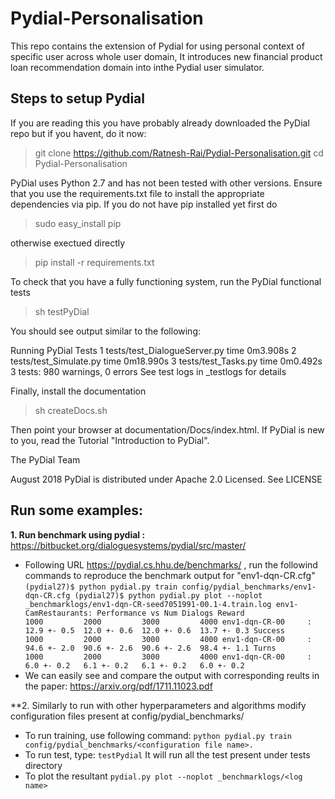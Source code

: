 # Pydial-Personalisation
 This repo contains the extension of Pydial for using personal context of specific user across whole user domain, It introduces new financial product loan recommendation domain into inthe Pydial user simulator.
## Steps to setup Pydial
If you are reading this you have probably already downloaded the PyDial repo but if
you havent, do it now:

> git clone https://github.com/Ratnesh-Rai/Pydial-Personalisation.git
> cd Pydial-Personalisation

PyDial uses Python 2.7 and has not been tested with other versions. Ensure 
that you use the requirements.txt file to install the appropriate dependencies
via pip. If you do not have pip installed yet first do

> sudo easy_install pip

otherwise exectued directly

> pip install -r requirements.txt

To check that you have a fully functioning system, run the PyDial functional tests

> sh testPyDial

You should see output similar to the following:

Running PyDial Tests
  1 tests/test_DialogueServer.py   time 0m3.908s
  2 tests/test_Simulate.py         time 0m18.990s
  3 tests/test_Tasks.py            time 0m0.492s
3 tests: 980 warnings,   0 errors
See test logs in _testlogs for details


Finally, install the documentation

> sh createDocs.sh

Then point your browser at documentation/Docs/index.html.  If PyDial is new to you,
read the Tutorial "Introduction to PyDial".


The PyDial Team

August 2018
PyDial is distributed under Apache 2.0 Licensed. See LICENSE
## Run some examples:
**1. Run benchmark using pydial :** https://bitbucket.org/dialoguesystems/pydial/src/master/
  * Following URL https://pydial.cs.hhu.de/benchmarks/ , run the followind commands to reproduce the benchmark output for "env1-dqn-CR.cfg"
  ``
  (pydial27)$ python pydial.py train config/pydial_benchmarks/env1-dqn-CR.cfg
  (pydial27)$ python pydial.py plot --noplot _benchmarklogs/env1-dqn-CR-seed7051991-00.1-4.train.log
  env1-CamRestaurants: Performance vs Num Dialogs
  Reward                       1000         2000         3000         4000
  env1-dqn-CR-00     :  12.9 +- 0.5  12.0 +- 0.6  12.0 +- 0.6  13.7 +- 0.3
  Success                      1000         2000         3000         4000
  env1-dqn-CR-00     :  94.6 +- 2.0  90.6 +- 2.6  90.6 +- 2.6  98.4 +- 1.1
  Turns                        1000         2000         3000         4000
  env1-dqn-CR-00     :   6.0 +- 0.2   6.1 +- 0.2   6.1 +- 0.2   6.0 +- 0.2
  ``
  * We can easily see and compare the output with corresponding reults in the paper: https://arxiv.org/pdf/1711.11023.pdf
  
  **2. Similarly to run with other hyperparameters and algorithms modify configuration files present at config/pydial_benchmarks/
  * To run training, use following command:
  ``
  python pydial.py train config/pydial_benchmarks/<configuration file name>.
  ``
  * To run test, type:
  ``
  testPydial
  ``
  It will run all the test present under tests directory
  * To plot the resultant 
  ``
  pydial.py plot --noplot _benchmarklogs/<log name>
  ``

